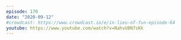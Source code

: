 ```yaml
---
episode: 170
date: "2020-09-12"
#crowdcast: https://www.crowdcast.io/e/in-lieu-of-fun-episode-64
youtube: https://www.youtube.com/watch?v=NahvU8N7sKk
---
```

